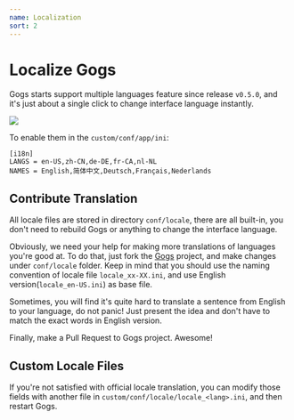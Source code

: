 ```yaml
---
name: Localization
sort: 2
---
```


# Localize Gogs

Gogs starts support multiple languages feature since release `v0.5.0`, and it's just about a single click to change interface language instantly.

![](/docs/images/lang_opt.png)

To enable them in the `custom/conf/app/ini`:

```
[i18n]
LANGS = en-US,zh-CN,de-DE,fr-CA,nl-NL
NAMES = English,简体中文,Deutsch,Français,Nederlands
```

## Contribute Translation

All locale files are stored in directory `conf/locale`, there are all built-in, you don't need to rebuild Gogs or anything to change the interface language. 

Obviously, we need your help for making more translations of languages you're good at. To do that, just fork the [Gogs](https://github.com/gogits/gogs) project, and make changes under `conf/locale` folder. Keep in mind that you should use the naming convention of locale file `locale_xx-XX.ini`, and use English version(`locale_en-US.ini`) as base file.

Sometimes, you will find it's quite hard to translate a sentence from English to your language, do not panic! Just present the idea and don't have to match the exact words in English version.

Finally, make a Pull Request to Gogs project. Awesome!

## Custom Locale Files

If you're not satisfied with official locale translation, you can modify those fields with another file in `custom/conf/locale/locale_<lang>.ini`, and then restart Gogs.